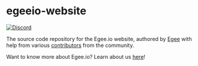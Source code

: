 # egeeio-website

[![Discord](https://discordapp.com/api/guilds/183740337976508416/widget.png?style=shield)](https://discord.gg/EMbcgR8)

The source code repository for the Egee.io website, authored by [Egee](https://github.com/egee-irl) with help from various [contributors](https://github.com/Egeeio/egeeio-website/graphs/contributors) from the community.

Want to know more about Egee.io? Learn about us [here](https://egee.io)!
